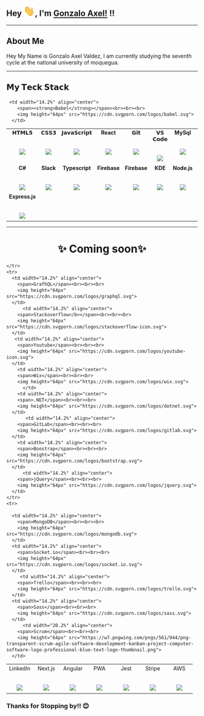 ## Hey <img src="https://raw.githubusercontent.com/parth-27/parth-27/master/Hi.gif" width="30px">, I'm [Gonzalo Axel!](https://github.com/GonzaloAxelH) !!

</h2>

<hr/>

## About Me

Hey My Name is Gonzalo Axel Valdez, I am currently studying the seventh cycle at the national university of moquegua.


<hr/>

## 𝗠𝘆 𝗧𝗲𝗰𝗸 𝗦𝘁𝗮𝗰𝗸

<table>
  <tbody>
    <tr valign="top">
      <td width="14.2%" align="center">
        <span>𝗛𝗧𝗠𝗟𝟱</span><br><br><br>
        <img height="64px" src="https://cdn.svgporn.com/logos/html-5.svg">
      </td>
      <td width="14.2%" align="center">
        <span>𝗖𝗦𝗦𝟯</span><br><br><br>
        <img height="64px" src="https://cdn.svgporn.com/logos/css-3.svg">
      </td>
      <td width="14.2%" align="center">
        <span>𝗝𝗮𝘃𝗮𝗦𝗰𝗿𝗶𝗽𝘁</span><br><br><br>
        <img height="64px" src="https://cdn.svgporn.com/logos/javascript.svg">
      </td>
      <td width="14.2%" align="center">
        <span><strong>React</strong>
        </span><br><br><br>
        <img height="64px" src="https://cdn4.iconfinder.com/data/icons/logos-3/600/React.js_logo-512.png">
      </td>
        <td width="14.2%" align="center">
        <span>𝗚𝗶𝘁</span><br><br><br>
        <img height="64px" src="https://cdn.svgporn.com/logos/git-icon.svg">
      </td>
      <td width="14.2%" align="center">
        <span>𝗩𝗦 𝗖𝗼𝗱𝗲</span><br><br><br>
        <img height="64px" src="https://cdn.svgporn.com/logos/visual-studio-code.svg">
      </td>
      <td width="14.2%" align="center">
        <span><strong>MySql</strong></span><br><br><br>
        <img height="64px" src="https://www.vectorlogo.zone/logos/mysql/mysql-ar21.svg">
      </td>
      <td width="14.2%" align="center">
        <span><strong>PostgreSQL</strong></span><br><br><br>
        <img height="64px" src="https://cdn.svgporn.com/logos/postgresql.svg">
      </td>
    </tr>
  <tr>
     <td width="14.2%" align="center">
        <span><strong>C#</strong></span><br><br><br>
        <img height="64px" src="https://cdn.svgporn.com/logos/c-sharp.svg">
      </td>
      <td width="14.2%" align="center">
        <span><strong>Slack</strong></span><br><br><br>
        <img height="64px" src="https://cdn.svgporn.com/logos/slack-icon.svg">
      </td>
      <td width="14.2%" align="center">
        <span><strong>Typescript</strong></span><br><br><br>
        <img height="64px" src="https://cdn.svgporn.com/logos/typescript-icon.svg">
      </td>
      <td width="14.2%" align="center">
        <span><strong>Firebase</strong></span><br><br><br>
        <img height="64px" src="https://cdn.svgporn.com/logos/firebase.svg">
      </td>
     <td width="14.2%" align="center">
        <span><strong>Firebase</strong></span><br><br><br>
        <img height="64px" src="https://cdn.svgporn.com/logos/redux.svg">
      </td>
      <td width="14.2%" align="center">
        <span><strong>KDE</strong></span><br><br><br>
        <img height="64px" src="https://cdn.svgporn.com/logos/kde.svg">
      </td>
      <td width="14.2%" align="center">
        <span><strong>Node.js</strong></span><br><br><br>
        <img height="64px" src="https://cdn.svgporn.com/logos/nodejs-icon.svg">
      </td>
     <td width="14.2%" align="center">
        <span><strong>VIM</strong></span><br><br><br>
        <img height="64px" src="https://cdn.svgporn.com/logos/vim.svg">
      </td>
	

  </tr>
  <tr>	
	<td width="14.2%" align="center">
        	<span><strong>Express.js</strong></span><br><br><br>
       		 <img height="64px" src="https://cdn.svgporn.com/logos/express.svg">
        </td>
 
     <td width="14.2%" align="center">
        <span><strong>Babel</strong></span><br><br><br>
        <img height="64px" src="https://cdn.svgporn.com/logos/babel.svg">
      </td>
  </tr>
 
  </tbody>
</table>
<hr>

<div align = "center">

<h1 align="center">
✨ Coming soon✨
</h1>
	
</div>
<table>
  <tbody>
    <tr valign="top">
    <td width="14.2%" align="center">
        <span>LinkedIn</span><br><br><br>
        <img height="64px" src="https://cdn.svgporn.com/logos/linkedin-icon.svg">
      </td>
       <td width="14.2%" align="center">
        <span>Next.js</span><br><br><br>
        <img height="64px" src="https://cdn.svgporn.com/logos/nextjs.svg">
      </td>
       <td width="14.2%" align="center">
        <span>Angular</span><br><br><br>
        <img height="64px" src="https://cdn.svgporn.com/logos/angular-icon.svg">
      </td>
       <td width="14.2%" align="center">
        <span>PWA</span><br><br><br>
        <img height="64px" src="https://cdn.svgporn.com/logos/pwa.svg">
      </td>
       <td width="14.2%" align="center">
        <span>Jest</span><br><br><br>
        <img height="64px" src="https://cdn.svgporn.com/logos/jest.svg">
      </td>
        <td width="14.2%" align="center">
        <span>Stripe</span><br><br><br>
        <img height="64px" src="https://cdn.svgporn.com/logos/stripe.svg">
      </td>
    <td width="14.2%" align="center">
        <span>AWS</span><br><br><br>
        <img height="64px" src="https://cdn.svgporn.com/logos/aws.svg">
      </td>
	  
    </tr>
    <tr>
	  <td width="14.2%" align="center">
        <span>GrafhQL</span><br><br><br>
        <img height="64px" src="https://cdn.svgporn.com/logos/graphql.svg">
      </td>
      	  <td width="14.2%" align="center">
        <span>Stackoverflow</b></span><br><br><br>
        <img height="64px" src="https://cdn.svgporn.com/logos/stackoverflow-icon.svg">
      </td>
       <td width="14.2%" align="center">
        <span>Youtube</span><br><br><br>
        <img height="64px" src="https://cdn.svgporn.com/logos/youtube-icon.svg">
      </td>
        <td width="14.2%" align="center">
        <span>Wix</span><br><br><br>
        <img height="64px" src="https://cdn.svgporn.com/logos/wix.svg">
          </td>
        <td width="14.2%" align="center">
        <span>.NET</span><br><br><br>
        <img height="64px" src="https://cdn.svgporn.com/logos/dotnet.svg">
      </td>
           <td width="14.2%" align="center">
        <span>GitLab</span><br><br><br>
        <img height="64px" src="https://cdn.svgporn.com/logos/gitlab.svg">
      </td>
        <td width="14.2%" align="center">
        <span>Boostrap</span><br><br><br>
        <img height="64px" src="https://cdn.svgporn.com/logos/bootstrap.svg">
      </td>
          <td width="14.2%" align="center">
        <span>jQuery</span><br><br><br>
        <img height="64px" src="https://cdn.svgporn.com/logos/jquery.svg">
      </td>
	</tr>
	<tr>

      <td width="14.2%" align="center">
        <span>MongoDB</span><br><br><br>
        <img height="64px" src="https://cdn.svgporn.com/logos/mongodb.svg">
      </td>	
      <td width="14.2%" align="center">
        <span>Socket.io</span><br><br><br>
        <img height="64px" src="https://cdn.svgporn.com/logos/socket.io.svg">
      </td>	
         <td width="14.2%" align="center">
        <span>Trello</span><br><br><br>
        <img height="64px" src="https://cdn.svgporn.com/logos/trello.svg">
      </td>
	  <td width="14.2%" align="center">
        <span>Sass</span><br><br><br>
        <img height="64px" src="https://cdn.svgporn.com/logos/sass.svg">
      </td>	
          <td width="20.2%" align="center">
        <span>Scrum</span><br><br><br>
        <img height="64px" src="https://w7.pngwing.com/pngs/561/944/png-transparent-scrum-agile-software-development-kanban-project-computer-software-logo-professional-blue-text-logo-thumbnail.png">
      </td>
</tr>
  </tbody>
</table>






<h3>Thanks for Stopping by!! 😊</h3>


